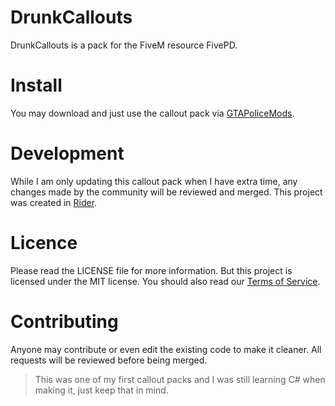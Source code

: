 # DrunkCallouts
DrunkCallouts is a pack for the FiveM resource FivePD.

# Install
You may download and just use the callout pack via [GTAPoliceMods](https://gtapolicemods.com/files/file/1006-drunk-callouts/).

# Development
While I am only updating this callout pack when I have extra time, any changes made by the community will be reviewed and merged. This project was created in [Rider](https://www.jetbrains.com/rider/).

# Licence
Please read the LICENSE file for more information. But this project is licensed under the MIT license.
You should also read our [Terms of Service](https://bghddevelopment.com/tos).

# Contributing
Anyone may contribute or even edit the existing code to make it cleaner. All requests will be reviewed before being merged.
> This was one of my first callout packs and I was still learning C# when making it, just keep that in mind.
